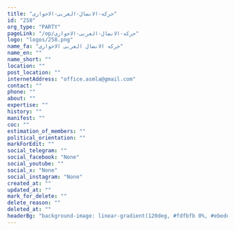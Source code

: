 ```yaml
---
title: "حرکه-الانضال-العربی-الاحوازی"
id: "258"
org_type: "PARTY"
pageLink: "/op/حرکه-الانضال-العربی-الاحوازی"
logo: "logos/258.png"
name_fa: "حرکه الانضال العربی الاحوازی"
name_en: ""
name_short: ""
location: ""
post_location: ""
internetAddress: "office.asmla@gmail.com"
contact: ""
phone: ""
about: ""
expertise: ""
history: ""
manifest: ""
coc: ""
estimation_of_members: ""
political_orientation: ""
markForEdit: ""
social_telegram: ""
social_facebook: "None"
social_youtube: ""
social_x: "None"
social_instagram: "None"
created_at: ""
updated_at: ""
mark_for_delete: ""
delete_reason: ""
deleted_at: ""
headerBg: "background-image: linear-gradient(120deg, #fdfbfb 0%, #ebedee 100%);"
---
```

